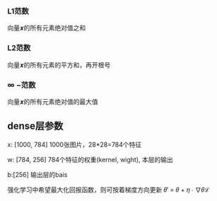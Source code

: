 ### L1范数
向量𝒙的所有元素绝对值之和

### L2范数
向量𝒙的所有元素的平方和，再开根号

### ∞ −范数
向量𝒙的所有元素绝对值的最大值

## dense层参数
x: [1000, 784]
1000张图片，28*28=784个特征

w: [784, 256]
784个特征的权重(kernel, wight), 本层的输出

b:[256]
输出层的bais


强化学习中希望最大化回报函数，则可按着梯度方向更新
𝜃′ = 𝜃 + 𝜂 ∙ ∇𝜃ℒ